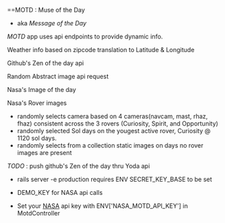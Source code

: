 

==MOTD : Muse of the Day

* aka  _Message_ _of_ _the_ _Day_

*MOTD*   app uses api endpoints to provide dynamic info.

Weather info based on zipcode translation to Latitude & Longitude

Github's Zen of the day api

Random Abstract image api request

Nasa's Image of the day

Nasa's Rover images
* randomly selects camera based on 4 cameras(navcam, mast, rhaz, fhaz) consistent across the 3 rovers  (Curiosity, Spirit, and Opportunity)
* randomly selected Sol days on the yougest active rover, Curiosity @ 1120 sol days.
* randomly selects from a collection static images on days no rover images are present


_TODO_ : push github's Zen of the day thru Yoda api


* rails server -e production requires ENV SECRET_KEY_BASE to be set

* DEMO_KEY for NASA api calls
* Set your [NASA](https://api.nasa.gov/#getting-started) api key with ENV['NASA_MOTD_API_KEY'] in MotdController
